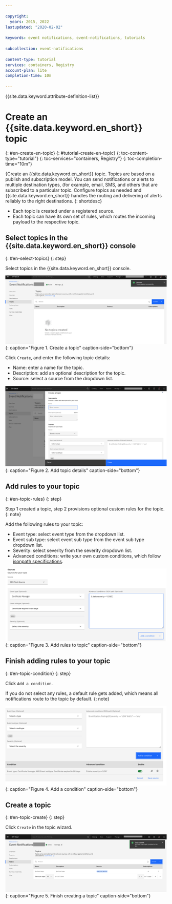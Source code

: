```yaml
---

copyright:
  years: 2015, 2022
lastupdated: "2020-02-02"

keywords: event notifications, event-notifications, tutorials

subcollection: event-notifications

content-type: tutorial
services: containers, Registry
account-plan: lite
completion-time: 10m

---
```


{{site.data.keyword.attribute-definition-list}}

# Create an {{site.data.keyword.en_short}} topic
{: #en-create-en-topic}
{: #tutorial-create-en-topic}
{: toc-content-type="tutorial"}
{: toc-services="containers, Registry"}
{: toc-completion-time="10m"}

{Create an {{site.data.keyword.en_short}} topic. Topics are based on a publish and subscription model. You can send notifications or alerts to multiple destination types, (for example, email, SMS, and others that are subscribed to a particular topic. Configure topics as needed and {{site.data.keyword.en_short}} handles the routing and delivering of alerts reliably to the right destinations.
{: shortdesc}

- Each topic is created under a registered source.
- Each topic can have its own set of rules, which routes the incoming payload to the respective topic.


## Select topics in the {{site.data.keyword.en_short}} console
{: #en-select-topics}
{: step}

Select topics in the {{site.data.keyword.en_short}} console.

![Create a topic](images/en-topic1.png "Topic"){: caption="Figure 1. Create a topic" caption-side="bottom"}


Click  `Create`, and enter the following topic details:
- Name: enter a name for the topic.
- Description: add an optional description for the topic.
- Source: select a source from the dropdown list.

![Add topic details](images/en-topic2.png "Topic"){: caption="Figure 2. Add topic details" caption-side="bottom"}

## Add rules to your topic
{: #en-topic-rules}
{: step}

Step 1 created a topic, step 2 provisions optional custom rules for the topic.
{: note}

Add the following rules to your topic:

- Event type: select event type from the dropdown list.
- Event sub type: select event sub type from the event sub type dropdown list.
- Severity: select severity from the severity dropdown list.
- Advanced conditions: write your own custom conditions, which follow [jsonpath specifications](https://jsonpath.com/).

![Add rules](images/en-topic3.png "Rules"){: caption="Figure 3. Add rules to topic" caption-side="bottom"}

## Finish adding rules to your topic
{: #en-topic-condition}
{: step}

Click `Add a condition`.

If you do not select any rules, a default rule gets added, which means all notifications route to the topic by default.
{: note}

![Add condition](images/en-topic4.png "Condition"){: caption="Figure 4. Add a condition" caption-side="bottom"}

## Create a topic
{: #en-topic-create}
{: step}

Click `Create` in the topic wizard.

![Click Create to finish](images/en-topic5.png "Create"){: caption="Figure 5. Finish creating a topic" caption-side="bottom"}

